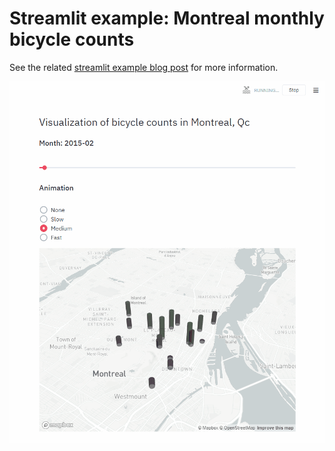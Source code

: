 # Streamlit example: Montreal monthly bicycle counts

See the related [streamlit example blog post](https://davidcaron.dev/streamlit-bicycle-counts-montreal/) for more information.

![Streamlit example](./streamlit.gif)
